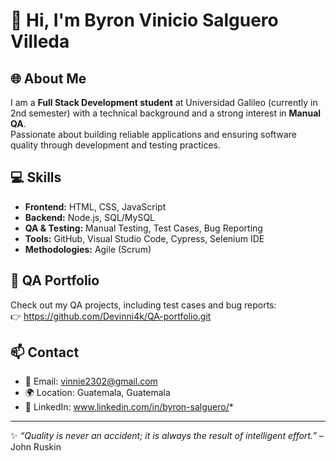 # 👋 Hi, I'm Byron Vinicio Salguero Villeda

## 🌐 About Me
I am a **Full Stack Development student** at Universidad Galileo (currently in 2nd semester) with a technical background and a strong interest in **Manual QA**.  
Passionate about building reliable applications and ensuring software quality through development and testing practices.  

## 💻 Skills
- **Frontend:** HTML, CSS, JavaScript  
- **Backend:** Node.js, SQL/MySQL  
- **QA & Testing:** Manual Testing, Test Cases, Bug Reporting  
- **Tools:** GitHub, Visual Studio Code, Cypress, Selenium IDE  
- **Methodologies:** Agile (Scrum)  

## 📂 QA Portfolio
Check out my QA projects, including test cases and bug reports:  
👉 https://github.com/Devinni4k/QA-portfolio.git

## 📫 Contact
- 📧 Email: vinnie2302@gmail.com  
- 🌍 Location: Guatemala, Guatemala  
- 🔗 LinkedIn: www.linkedin.com/in/byron-salguero/*  

---
✨ *“Quality is never an accident; it is always the result of intelligent effort.”* – John Ruskin
